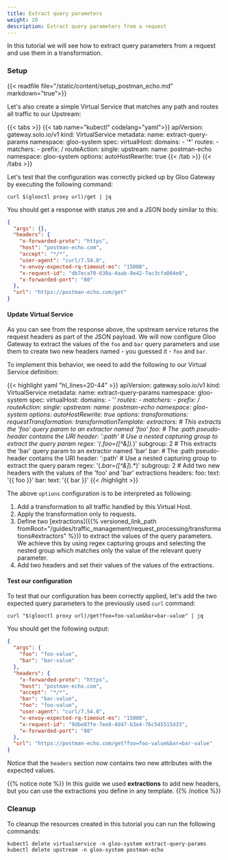 ```yaml
---
title: Extract query parameters
weight: 20
description: Extract query parameters from a request
---
```


In this tutorial we will see how to extract query parameters from a request and use them in a transformation.

### Setup
{{< readfile file="/static/content/setup_postman_echo.md" markdown="true">}}

Let's also create a simple Virtual Service that matches any path and routes all traffic to our Upstream:

{{< tabs >}}
{{< tab name="kubectl" codelang="yaml">}}
apiVersion: gateway.solo.io/v1
kind: VirtualService
metadata:
  name: extract-query-params
  namespace: gloo-system
spec:
  virtualHost:
    domains:
    - '*'
    routes:
    - matchers:
       - prefix: /
      routeAction:
        single:
          upstream:
            name: postman-echo
            namespace: gloo-system
      options:
        autoHostRewrite: true
{{< /tab >}}
{{< /tabs >}}

Let's test that the configuration was correctly picked up by Gloo Gateway by executing the following command:

```shell
curl $(glooctl proxy url)/get | jq
```

You should get a response with status `200` and a JSON body similar to this:

```json
{
  "args": {},
  "headers": {
    "x-forwarded-proto": "https",
    "host": "postman-echo.com",
    "accept": "*/*",
    "user-agent": "curl/7.54.0",
    "x-envoy-expected-rq-timeout-ms": "15000",
    "x-request-id": "db7eca70-630a-4aab-8e42-7ac3cfa064e8",
    "x-forwarded-port": "80"
  },
  "url": "https://postman-echo.com/get"
}
```

#### Update Virtual Service
As you can see from the response above, the upstream service returns the request headers as part of the JSON payload. We will now configure Gloo Gateway to extract the values of the `foo` and `bar` query parameters and use them to create two new headers named - you guessed it - `foo` and `bar`.

To implement this behavior, we need to add the following to our Virtual Service definition:

{{< highlight yaml "hl_lines=20-44" >}}
apiVersion: gateway.solo.io/v1
kind: VirtualService
metadata:
  name: extract-query-params
  namespace: gloo-system
spec:
  virtualHost:
    domains:
    - '*'
    routes:
    - matchers:
       - prefix: /
      routeAction:
        single:
          upstream:
            name: postman-echo
            namespace: gloo-system
      options:
        autoHostRewrite: true
    options:
      transformations:
        requestTransformation:
          transformationTemplate:
            extractors:
              # This extracts the 'foo' query param to an extractor named 'foo'
              foo:
                # The :path pseudo-header contains the URI
                header: ':path'
                # Use a nested capturing group to extract the query param
                regex: '(.*foo=([^&]*).*)'
                subgroup: 2
              # This extracts the 'bar' query param to an extractor named 'bar'
              bar:
                # The :path pseudo-header contains the URI
                header: ':path'
                # Use a nested capturing group to extract the query param
                regex: '(.*bar=([^&]*).*)'
                subgroup: 2
            # Add two new headers with the values of the 'foo' and 'bar' extractions
            headers:
              foo:
                text: '{{ foo }}'
              bar:
                text: '{{ bar }}'
{{< /highlight >}}  

The above `options` configuration is to be interpreted as following:

1. Add a transformation to all traffic handled by this Virtual Host.
1. Apply the transformation only to requests.
1. Define two [extractions]({{% versioned_link_path fromRoot="/guides/traffic_management/request_processing/transformations#extractors" %}}) 
to extract the values of the query parameters. We achieve this by using regex capturing groups and selecting the nested group 
which matches only the value of the relevant query parameter.
1. Add two headers and set their values of the values of the extractions.

#### Test our configuration
To test that our configuration has been correctly applied, let's add the two expected query parameters to the previously 
used `curl` command:

```shell
curl "$(glooctl proxy url)/get?foo=foo-value&bar=bar-value" | jq
```

You should get the following output:

```json
{
  "args": {
    "foo": "foo-value",
    "bar": "bar-value"
  },
  "headers": {
    "x-forwarded-proto": "https",
    "host": "postman-echo.com",
    "accept": "*/*",
    "bar": "bar-value",
    "foo": "foo-value",
    "user-agent": "curl/7.54.0",
    "x-envoy-expected-rq-timeout-ms": "15000",
    "x-request-id": "9dbe87fe-7ee8-4d47-b3e4-76c545515d33",
    "x-forwarded-port": "80"
  },
  "url": "https://postman-echo.com/get?foo=foo-value&bar=bar-value"
}
```

Notice that the `headers` section now contains two new attributes with the expected values.

{{% notice note %}}
In this guide we used **extractions** to add new headers, but you can use the extractions you define in any template.
{{% /notice %}}

### Cleanup
To cleanup the resources created in this tutorial you can run the following commands:

```shell
kubectl delete virtualservice -n gloo-system extract-query-params
kubectl delete upstream -n gloo-system postman-echo
```
